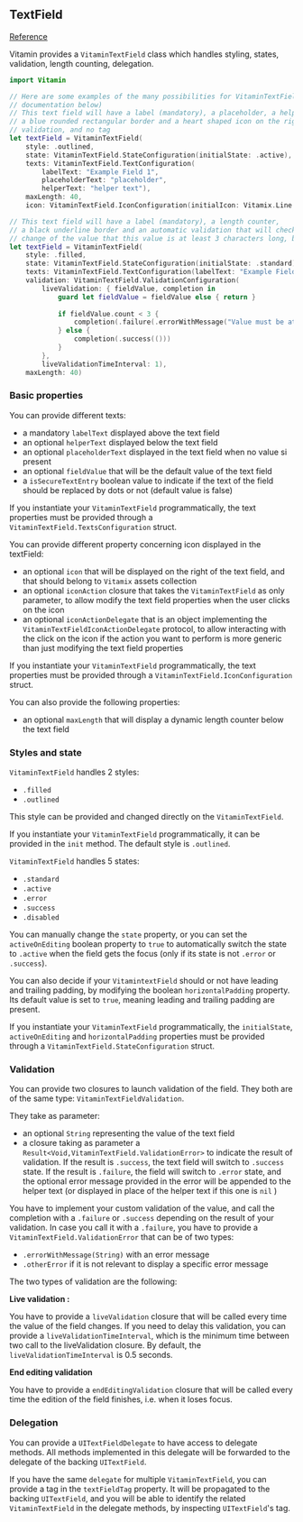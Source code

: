 ## TextField
[Reference](https://www.decathlon.design/726f8c765/p/31121d-text-input/b/68557b)

Vitamin provides a `VitaminTextField` class which handles styling, states, validation, length counting, delegation.

```swift
import Vitamin

// Here are some examples of the many possibilities for VitaminTextFields (see full 
// documentation below)
// This text field will have a label (mandatory), a placeholder, a helper text, a length counter,
// a blue rounded rectangular border and a heart shaped icon on the right, but no automatic
// validation, and no tag
let textField = VitaminTextField(
	style: .outlined,
	state: VitaminTextField.StateConfiguration(initialState: .active),
	texts: VitaminTextField.TextConfiguration(
		labelText: "Example Field 1",
		placeholderText: "placeholder",
		helperText: "helper text"),
	maxLength: 40,
	icon: VitaminTextField.IconConfiguration(initialIcon: Vitamix.Line.Health.heart.image)

// This text field will have a label (mandatory), a length counter,
// a black underline border and an automatic validation that will check 1s after each 
// change of the value that this value is at least 3 characters long, but no icon and no tag
let textField = VitaminTextField(
	style: .filled,
	state: VitaminTextField.StateConfiguration(initialState: .standard),
	texts: VitaminTextField.TextConfiguration(labelText: "Example Field 2"),
	validation: VitaminTextField.ValidationConfiguration(
		liveValidation: { fieldValue, completion in
			guard let fieldValue = fieldValue else { return }
			    
			if fieldValue.count < 3 {
				completion(.failure(.errorWithMessage("Value must be at least 3 chatracters")))
			} else {
				completion(.success(()))
			}
		},
		liveValidationTimeInterval: 1),
	maxLength: 40)
```

### Basic properties

You can provide different texts:
- a mandatory `labelText` displayed above the text field
- an optional `helperText` displayed below the text field
- an optional `placeholderText` displayed in the text field when no value si present
- an optional `fieldValue` that will be the default value of the text field
- a `isSecureTextEntry` boolean value to indicate if the text of the field should be replaced by dots or not (default value is false)

If you instantiate your `VitaminTextField` programmatically, the text properties must be provided through a `VitaminTextField.TextsConfiguration` struct.

You can provide different property concerning icon displayed in the textField:
- an optional `icon` that will be displayed on the right of the text field, and that should belong to `Vitamix` assets collection
- an optional `iconAction` closure that takes the `VitaminTextField` as only parameter, to allow modify the text field properties when the user clicks on the icon
- an optional `iconActionDelegate` that is an object implementing the `VitaminTextFieldIconActionDelegate` protocol, to allow interacting with the click on the icon if the action you want to perform is more generic than just modifying the text field properties

If you instantiate your `VitaminTextField` programmatically, the text properties must be provided through a `VitaminTextField.IconConfiguration` struct.

You can also provide the following properties:
- an optional `maxLength` that will display a dynamic length counter below the text field


### Styles and state

`VitaminTextField` handles 2 styles: 
- `.filled`
- `.outlined`

This style can be provided and changed directly on the `VitaminTextField`.

If you instantiate your `VitaminTextField` programmatically, it can be provided in the `init` method.
The default style is `.outlined`.

`VitaminTextField` handles 5 states: 
- `.standard`
- `.active`
- `.error`
- `.success`
- `.disabled`

You can manually change the `state` property, or you can set the `activeOnEditing` boolean property to `true` to automatically switch the state to `.active` when the field gets the focus (only if its state is not `.error` or `.success`).

You can also decide if your `VitamintextField` should or not have leading and trailing padding, by modifying the boolean `horizontalPadding` property. Its default value is set to `true`, meaning leading and trailing padding are present.

If you instantiate your `VitaminTextField` programmatically, the `initialState`, `activeOnEditing` and `horizontalPadding` properties must be provided through a `VitaminTextField.StateConfiguration` struct.


### Validation

You can provide two closures to launch validation of the field.
They both are of the same type: `VitaminTextFieldValidation`.

They take as parameter:
- an optional `String` representing the value of the text field
- a closure taking as parameter a `Result<Void,VitaminTextField.ValidationError>` to indicate the result of validation. If the result is `.success`, the text field will switch to `.success` state. If the result is `.failure`, the field will switch to `.error` state, and the optional error message provided in the error will be appended to the helper text (or displayed in place of the helper text if this one is `nil` )

You have to implement your custom validation of the value, and call the completion with a `.failure` or `.success` depending on the result of your validation.
In case you call it with a `.failure`, you have to provide a `VitaminTextField.ValidationError` that can be of two types:
- `.errorWithMessage(String)` with an error message
- `.otherError` if it is not relevant to display a specific error message

The two types of validation are the following:

**Live validation :**

You have to provide a `liveValidation` closure that will be called every time the value of the field changes.
If you need to delay this validation, you can provide a `liveValidationTimeInterval`, which is the minimum time between two call to the liveValidation closure. By default, the `liveValidationTimeInterval` is 0.5 seconds.

**End editing validation**

You have to provide a `endEditingValidation` closure that will be called every time the edition of the field finishes, i.e. when it loses focus.

### Delegation

You can provide a `UITextFieldDelegate` to have access to delegate methods. All methods implemented in this delegate will be forwarded to the delegate of the backing `UITextField`.

If you have the same `delegate` for multiple `VitaminTextField`, you can provide a tag in the `textFieldTag` property.
It will be propagated to the backing `UITextField`, and you will be able to identify the related `VitaminTextField` in the delegate methods, by inspecting `UITextField`'s tag.
